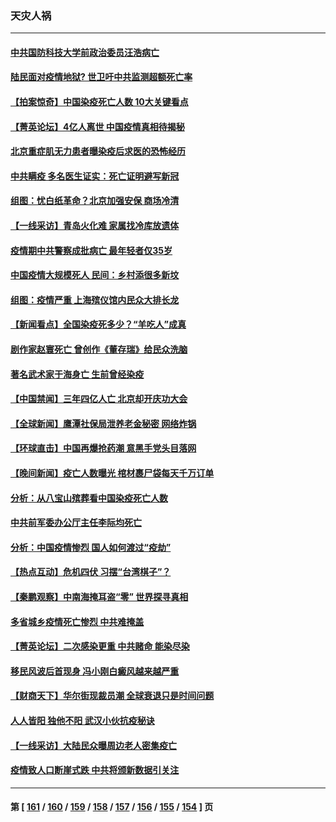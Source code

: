 ### 天灾人祸
---
#### [中共国防科技大学前政治委员汪浩病亡](../../pages/ncid280/n13909615.md) 
#### [陆民面对疫情地狱? 世卫吁中共监测超额死亡率](../../pages/ncid280/n13909387.md) 
#### [【拍案惊奇】中国染疫死亡人数 10大关键看点](../../pages/ncid280/n13909292.md) 
#### [【菁英论坛】4亿人离世 中国疫情真相待揭秘](../../pages/ncid280/n13909502.md) 
#### [北京重症肌无力患者曝染疫后求医的恐怖经历](../../pages/ncid280/n13909480.md) 
#### [中共瞒疫 多名医生证实：死亡证明避写新冠](../../pages/ncid280/n13909473.md) 
#### [组图：忧白纸革命？北京加强安保 商场冷清](../../pages/ncid280/n13908587.md) 
#### [【一线采访】青岛火化难 家属找冷库放遗体](../../pages/ncid280/n13908485.md) 
#### [疫情期中共警察成批病亡 最年轻者仅35岁](../../pages/ncid280/n13909245.md) 
#### [中国疫情大规模死人 民间：乡村添很多新坟](../../pages/ncid280/n13908821.md) 
#### [组图：疫情严重 上海殡仪馆内民众大排长龙](../../pages/ncid280/n13909155.md) 
#### [【新闻看点】全国染疫死多少？“羊吃人”成真](../../pages/ncid280/n13908769.md) 
#### [剧作家赵寰死亡 曾创作《董存瑞》给民众洗脑](../../pages/ncid280/n13909041.md) 
#### [著名武术家于海身亡 生前曾经染疫](../../pages/ncid280/n13908853.md) 
#### [【中国禁闻】三年四亿人亡 北京却开庆功大会](../../pages/ncid280/n13908664.md) 
#### [【全球新闻】鹰潭社保局泄养老金秘密 网络炸锅](../../pages/ncid280/n13908662.md) 
#### [【环球直击】中国再爆抢药潮 意黑手党头目落网](../../pages/ncid280/n13908665.md) 
#### [【晚间新闻】疫亡人数曝光 棺材裹尸袋每天千万订单](../../pages/ncid280/n13908645.md) 
#### [分析：从八宝山殡葬看中国染疫死亡人数](../../pages/ncid280/n13908998.md) 
#### [中共前军委办公厅主任李际均死亡](../../pages/ncid280/n13908840.md) 
#### [分析：中国疫情惨烈 国人如何渡过“疫劫”](../../pages/ncid280/n13904763.md) 
#### [【热点互动】危机四伏 习摆“台湾棋子”？](../../pages/ncid280/n13908779.md) 
#### [【秦鹏观察】中南海掩耳盗“零” 世界探寻真相](../../pages/ncid280/n13908711.md) 
#### [多省城乡疫情死亡惨烈 中共难掩盖](../../pages/ncid280/n13908652.md) 
#### [【菁英论坛】二次感染更重 中共赌命 能染尽染](../../pages/ncid280/n13908608.md) 
#### [移民风波后首现身 冯小刚白癜风越来越严重](../../pages/ncid280/n13908700.md) 
#### [【财商天下】华尔街现裁员潮 全球衰退只是时间问题](../../pages/ncid280/n13908684.md) 
#### [人人皆阳 独他不阳 武汉小伙抗疫秘诀](../../pages/ncid280/n13908649.md) 
#### [【一线采访】大陆民众曝周边老人密集疫亡](../../pages/ncid280/n13908445.md) 
#### [疫情致人口断崖式跌 中共将颁新数据引关注](../../pages/ncid280/n13908588.md) 

---
#### 第 [ [161](./161.md) / [160](./160.md) / [159](./159.md) / [158](./158.md) / [157](./157.md) / [156](./156.md) / [155](./155.md) / [154](./154.md) ] 页
